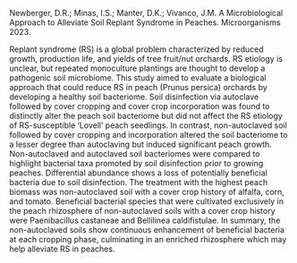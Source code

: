 Newberger, D.R.; Minas, I.S.; Manter, D.K.; Vivanco, J.M. A Microbiological Approach to Alleviate Soil Replant Syndrome in Peaches. Microorganisms 2023.

Replant syndrome (RS) is a global problem characterized by reduced growth, production life, and yields of tree fruit/nut orchards. RS etiology is unclear, but repeated monoculture plantings are thought to develop a pathogenic soil microbiome. This study aimed to evaluate a biological approach that could reduce RS in peach (Prunus persica) orchards by developing a healthy soil bacteriome. Soil disinfection via autoclave followed by cover cropping and cover crop incorporation was found to distinctly alter the peach soil bacteriome but did not affect the RS etiology of RS-susceptible ‘Lovell’ peach seedlings. In contrast, non-autoclaved soil followed by cover cropping and incorporation altered the soil bacteriome to a lesser degree than autoclaving but induced significant peach growth. Non-autoclaved and autoclaved soil bacteriomes were compared to highlight bacterial taxa promoted by soil disinfection prior to growing peaches. Differential abundance shows a loss of potentially beneficial bacteria due to soil disinfection. The treatment with the highest peach biomass was non-autoclaved soil with a cover crop history of alfalfa, corn, and tomato. Beneficial bacterial species that were cultivated exclusively in the peach rhizosphere of non-autoclaved soils with a cover crop history were Paenibacillus castaneae and Bellilinea caldifistulae. In summary, the non-autoclaved soils show continuous enhancement of beneficial bacteria at each cropping phase, culminating in an enriched rhizosphere which may help alleviate RS in peaches.
